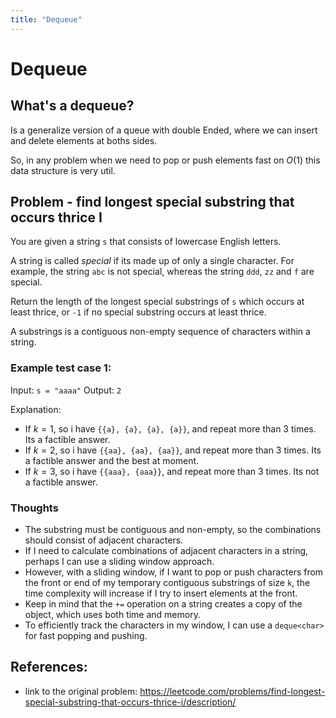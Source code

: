 ```yaml
---
title: "Dequeue"
---
```


# Dequeue

## What's a dequeue?

Is a generalize version of a queue with double Ended, where we can insert and delete elements at boths sides.

So, in any problem when we need to pop or push elements fast on $O(1)$ this data structure is very util.

## Problem - find longest special substring that occurs thrice I
You are given a string `s` that consists of lowercase English letters.

A string is called *special* if its made up of only a single character. For example, the string `abc` is not special, whereas the string `ddd`, `zz` and `f` are special.

Return the length of the longest special substrings of `s` which occurs at least thrice, or `-1` if no special substring occurs at least thrice.

A substrings is a contiguous non-empty sequence of characters within a string.

### Example test case 1:
Input: `s = "aaaa"`
Output: `2`

Explanation: 
* If $k = 1$, so i have `{{a}, {a}, {a}, {a}}`, and repeat more than 3 times. Its a factible answer.
* If $k = 2$, so i have `{{aa}, {aa}, {aa}}`, and repeat more than 3 times. Its a factible answer and the best at moment.
* If $k = 3$, so i have `{{aaa}, {aaa}}`, and repeat more than 3 times. Its not a factible answer.


### Thoughts
* The substring must be contiguous and non-empty, so the combinations should consist of adjacent characters.
* If I need to calculate combinations of adjacent characters in a string, perhaps I can use a sliding window approach.
* However, with a sliding window, if I want to pop or push characters from the front or end of my temporary contiguous substrings of size `k`, the time complexity will increase if I try to insert elements at the front.
* Keep in mind that the `+=` operation on a string creates a copy of the object, which uses both time and memory.
* To efficiently track the characters in my window, I can use a `deque<char>` for fast popping and pushing.


## References:
* link to the original problem: https://leetcode.com/problems/find-longest-special-substring-that-occurs-thrice-i/description/